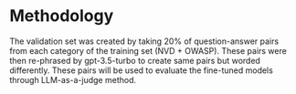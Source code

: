 # Methodology

The validation set was created by taking 20% of question-answer pairs from each category of the training set (NVD + OWASP).
These pairs were then re-phrased by gpt-3.5-turbo to create same pairs but worded differently.
These pairs will be used to evaluate the fine-tuned models through LLM-as-a-judge method.